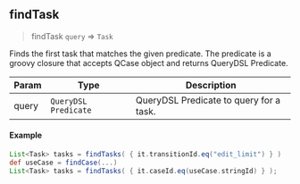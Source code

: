 ## findTask

> findTask `query` => `Task`

Finds the first task that matches the given predicate. The predicate is a groovy closure that accepts QCase object and returns QueryDSL Predicate.

| **Param**    | **Type**             | **Description**                        |
| ------------ | -------------------- | -------------------------------------- |
| query        | `QueryDSL Predicate` | QueryDSL Predicate to query for a task. |

#### Example

```groovy
List<Task> tasks = findTasks( { it.transitionId.eq("edit_limit") } )
def useCase = findCase(...)
List<Task> tasks = findTasks( { it.caseId.eq(useCase.stringId) } );
```
